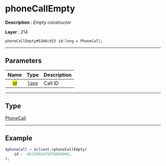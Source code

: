 # phoneCallEmpty

**Description** : *Empty constructor*

**Layer** : 214

```tl
phoneCallEmpty#5366c915 id:long = PhoneCall;
```

---

## Parameters

| Name | Type | Description |
| :---: | :---: | :--- |
| <mark>id</mark> | [`long`](type/long) | Call ID |

---

## Type

[PhoneCall](type/PhoneCall)

---

## Example

```php
$phoneCall = $client->phoneCallEmpty(
	id : -8515092475876030045,
);
```